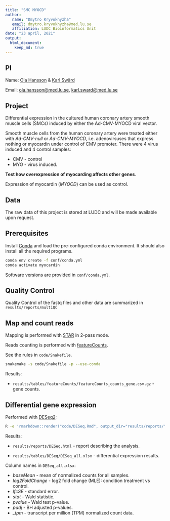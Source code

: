 ```yaml
---
title: "SMC MYOCD"
author:
   name: "Dmytro Kryvokhyzha"
   email: dmytro.kryvokhyzha@med.lu.se
   affiliation: LUDC Bioinformatics Unit
date: "23 april, 2021"
output:
  html_document:
    keep_md: true
---
```




## PI

Name: [Ola Hansson](https://www.ludc.lu.se/ola-hansson-pi) & 
      [Karl Swärd](https://www.lunduniversity.lu.se/lucat/user/d6a67258cd7d2448a83f44c29cbda4e8)

Email: [ola.hansson@med.lu.se](mailto:ola.hansson@med.lu.se), 
       [karl.sward@med.lu.se](mailto:karl.sward@med.lu.se)

## Project

Differential expression in the cultured human coronary artery smooth muscle cells (SMCs) induced by either the Ad-CMV-MYOCD viral vector.

Smooth muscle cells from the human coronary artery were treated either with *Ad-CMV-null* or *Ad-CMV-MYOCD*, i.e. adenovirsuses that express nothing or myocardin under control of CMV promoter. There were 4 virus induced and 4 control samples:

- CMV - control
- MYO - virus induced.

**Test how overexpression of myocarding affects other genes**.

Expression of myocardin (*MYOCD*) can be used as control.

## Data

The raw data of this project is stored at LUDC and will be made available upon request.

## Prerequisites

Install [Conda](https://conda.io) and load the pre-configured conda
environment. It should also install all the required programs.


```bash
conda env create -f conf/conda.yml
conda activate myocardin
```

Software versions are provided in `conf/conda.yml`.

## Quality Control

Quality Control of the fastq files and other data are summarized in
`results/reports/multiQC`

## Map and count reads

Mapping is performed with [STAR](https://github.com/alexdobin/STAR) in 2-pass mode.

Reads counting is performed with [featureCounts](http://bioinf.wehi.edu.au/featureCounts/).

See the rules in `code/Snakefile`.


```bash
snakemake -s code/Snakefile -p --use-conda
```

Results:

- `results/tables/featureCounts/featureCounts_counts_gene.csv.gz` - gene counts.

## Differential gene expression

Performed with [DESeq2](https://bioconductor.org/packages/release/bioc/vignettes/DESeq2/inst/doc/DESeq2.html):


```bash
R -e 'rmarkdown::render("code/DESeq.Rmd", output_dir="results/reports/")'
```

Results:

- `results/reports/DESeq.html` - report describing the analysis.

- `results/tables/DESeq/DESeq_all.xlsx` - differential expression results.

Column names in `DESeq_all.xlsx`:

- *baseMean* - mean of normalized counts for all samples. 
- *log2FoldChange* - log2 fold change (MLE): condition treatment vs control.
- *lfcSE* - standard error.
- *stat* - Wald statistic.
- *pvalue* - Wald test p-value.
- *padj* - BH adjusted p-values.
- *\_tpm* - transcript per million (TPM) normalized count data.
